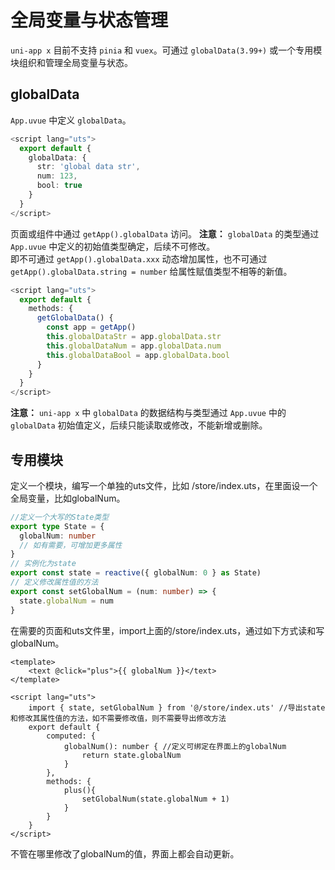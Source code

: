 # 全局变量与状态管理

`uni-app x` 目前不支持 `pinia` 和 `vuex`。可通过 `globalData(3.99+)` 或一个专用模块组织和管理全局变量与状态。

## globalData

`App.uvue` 中定义 `globalData`。

```ts
<script lang="uts">
  export default {  
    globalData: {  
      str: 'global data str',
      num: 123,
      bool: true 
    }
  }  
</script>  
```

页面或组件中通过 `getApp().globalData` 访问。
**注意：** `globalData` 的类型通过 `App.uvue` 中定义的初始值类型确定，后续不可修改。\
即不可通过 `getApp().globalData.xxx` 动态增加属性，也不可通过 `getApp().globalData.string = number` 给属性赋值类型不相等的新值。

```ts
<script lang="uts">
  export default {  
    methods: {
      getGlobalData() {
        const app = getApp()
        this.globalDataStr = app.globalData.str
        this.globalDataNum = app.globalData.num
        this.globalDataBool = app.globalData.bool
      }
    }
  }
</script>
```

**注意：** `uni-app x` 中 `globalData` 的数据结构与类型通过 `App.uvue` 中的 `globalData` 初始值定义，后续只能读取或修改，不能新增或删除。

## 专用模块
定义一个模块，编写一个单独的uts文件，比如 /store/index.uts，在里面设一个全局变量，比如globalNum。

```ts
//定义一个大写的State类型
export type State = {
  globalNum: number
  // 如有需要，可增加更多属性
}
// 实例化为state
export const state = reactive({ globalNum: 0 } as State)
// 定义修改属性值的方法
export const setGlobalNum = (num: number) => {
  state.globalNum = num
}
```

在需要的页面和uts文件里，import上面的/store/index.uts，通过如下方式读和写globalNum。

```vue
<template>
	<text @click="plus">{{ globalNum }}</text>
</template>

<script lang="uts">
	import { state, setGlobalNum } from '@/store/index.uts' //导出state和修改其属性值的方法，如不需要修改值，则不需要导出修改方法
	export default {
		computed: {
			globalNum(): number { //定义可绑定在界面上的globalNum
				return state.globalNum
			}
		},
		methods: {
			plus(){
				setGlobalNum(state.globalNum + 1)
			}
		}
	}
</script>
```

不管在哪里修改了globalNum的值，界面上都会自动更新。
